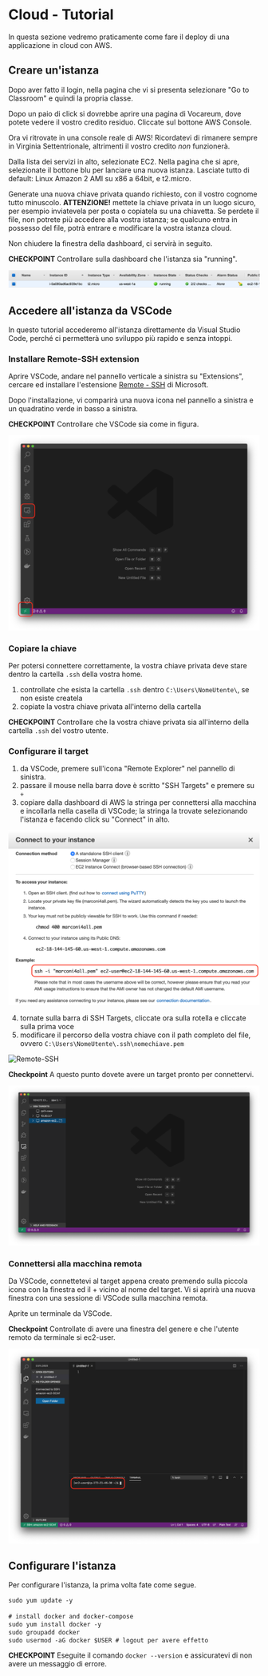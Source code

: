 # Cloud - Tutorial

In questa sezione vedremo praticamente come fare il deploy di una applicazione in cloud con AWS.

## Creare un'istanza
Dopo aver fatto il login, nella pagina che vi si presenta selezionare "Go to Classroom" e quindi la propria classe.

Dopo un paio di click si dovrebbe aprire una pagina di Vocareum, dove potete vedere il vostro credito residuo. Cliccate sul bottone AWS Console.

Ora vi ritrovate in una console reale di AWS! Ricordatevi di rimanere sempre in Virginia Settentrionale, altrimenti il vostro credito _non_ funzionerà.

Dalla lista dei servizi in alto, selezionate EC2. Nella pagina che si apre, selezionate il bottone blu per lanciare una nuova istanza. Lasciate tutto di default: Linux Amazon 2 AMI su x86 a 64bit, e t2.micro.

Generate una nuova chiave privata quando richiesto, con il vostro cognome tutto minuscolo. **ATTENZIONE!** mettete la chiave privata in un luogo sicuro, per esempio inviatevela per posta o copiatela su una chiavetta. Se perdete il file, non potrete più accedere alla vostra istanza; se qualcuno entra in possesso del file, potrà entrare e modificare la vostra istanza cloud.

Non chiudere la finestra della dashboard, ci servirà in seguito.

**CHECKPOINT**
Controllare sulla dashboard che l'istanza sia "running".

<p class="centered img-container">
<img class="centered w80p" title="EC2 running" alt="EC2 running" src="assets/ec2-running.png">
</p>


## Accedere all'istanza da VSCode
In questo tutorial accederemo all'istanza direttamente da Visual Studio Code, perché ci permetterà uno sviluppo più rapido e senza intoppi.

### Installare Remote-SSH extension
Aprire VSCode, andare nel pannello verticale a sinistra su "Extensions", cercare ed installare l'estensione [Remote - SSH](https://marketplace.visualstudio.com/items?itemName=ms-vscode-remote.remote-ssh) di Microsoft.

Dopo l'installazione, vi comparirà una nuova icona nel pannello a sinistra e un quadratino verde in basso a sinistra.

**CHECKPOINT**
Controllare che VSCode sia come in figura.

<p class="centered img-container">
<img class="centered w80p" title="Remote-SSH" alt="Remote-SSH" src="assets/vscode-ssh.png">
</p>

### Copiare la chiave
Per potersi connettere correttamente, la vostra chiave privata deve stare dentro la cartella `.ssh` della vostra home.

1. controllate che esista la cartella `.ssh` dentro `C:\Users\NomeUtente\`, se non esiste createla
2. copiate la vostra chiave privata all'interno della cartella

**CHECKPOINT**
Controllare che la vostra chiave privata sia all'interno della cartella `.ssh` del vostro utente.


### Configurare il target

1. da VSCode, premere sull'icona "Remote Explorer" nel pannello di sinistra.
2. passare il mouse nella barra dove è scritto "SSH Targets" e premere su `+`
3. copiare dalla dashboard di AWS la stringa per connettersi alla macchina e incollarla nella casella di VSCode; la stringa la trovate selezionando l'istanza e facendo click su "Connect" in alto.

<p class="centered img-container">
<img class="centered w80p" title="Remote-SSH" alt="Remote-SSH" src="assets/ec2-connect.png">
</p>

4. tornate sulla barra di SSH Targets, cliccate ora sulla rotella e cliccate sulla prima voce
5. modificare il percorso della vostra chiave con il path completo del file, ovvero `C:\Users\NomeUtente\.ssh\nomechiave.pem`

<p class="centered img-container">
<img class="centered w80p" title="Remote-SSH" alt="Remote-SSH" src="assets/ec2-config.png">
</p>

**Checkpoint**
A questo punto dovete avere un target pronto per connettervi.

<p class="centered img-container">
<img class="centered w80p" title="Remote-SSH" alt="Remote-SSH" src="assets/vscode-target.png">
</p>


### Connettersi alla macchina remota
Da VSCode, connettetevi al target appena creato premendo sulla piccola icona con la finestra ed il + vicino al nome del target. Vi si aprirà una nuova finestra con una sessione di VSCode sulla macchina remota.

Aprite un terminale da VSCode.

**Checkpoint**
Controllate di avere una finestra del genere e che l'utente remoto da terminale si ec2-user.

<p class="centered img-container">
<img class="centered w80p" title="Remote-SSH" alt="Remote-SSH" src="assets/vscode-remote.png">
</p>


## Configurare l'istanza
Per configurare l'istanza, la prima volta fate come segue.

```
sudo yum update -y

# install docker and docker-compose
sudo yum install docker -y
sudo groupadd docker
sudo usermod -aG docker $USER # logout per avere effetto
```

**CHECKPOINT** Eseguite il comando `docker --version` e assicuratevi di non avere un messaggio di errore.
